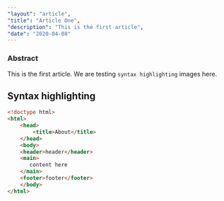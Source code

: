 ```yaml
---
"layout": "article",
"title": "Article One",
"description": "This is the first article",
"date": "2020-04-08"
---
```

### Abstract
This is the first article. We are testing `syntax highlighting` images here.

## Syntax highlighting

```html
<!doctype html>
<html>
    <head>
        <title>About</title>
    </head>
    <body>
    <header>header</header>
    <main>
       content here
    </main>
    <footer>footer</footer>
    </body>
</html>
```
